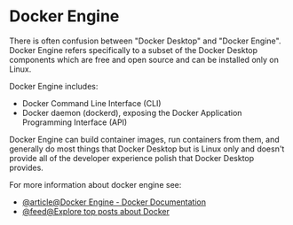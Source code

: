 # Docker Engine

There is often confusion between "Docker Desktop" and "Docker Engine". Docker Engine refers specifically to a subset of the Docker Desktop components which are free and open source and can be installed only on Linux.

Docker Engine includes:

- Docker Command Line Interface (CLI)
- Docker daemon (dockerd), exposing the Docker Application Programming Interface (API)

Docker Engine can build container images, run containers from them, and generally do most things that Docker Desktop but is Linux only and doesn't provide all of the developer experience polish that Docker Desktop provides.

For more information about docker engine see:

- [@article@Docker Engine - Docker Documentation](https://docs.docker.com/engine/)
- [@feed@Explore top posts about Docker](https://app.daily.dev/tags/docker?ref=roadmapsh)
